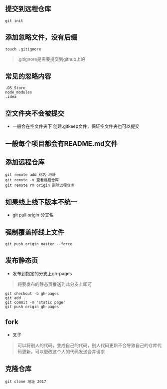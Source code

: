 ## 提交到远程仓库
```
git init
```
## 添加忽略文件，没有后缀
```
touch .gitignore
```
> .gitignore是需要提交到github上的

## 常见的忽略内容 
```
.DS_Store
node_modules
.idea
```

## 空文件夹不会被提交
- 一般会在空文件夹下 创建.gitkeep文件，保证空文件夹也可以提交


## 一般每个项目都会有README.md文件


## 添加远程仓库
```
git remote add 别名 地址
git remote -v 查看远程仓库
git remote rm origin 删除远程仓库
```

## 如果线上线下版本不统一
- git pull origin 分支名

## 强制覆盖掉线上文件
```
git push origin master --force
```

## 发布静态页
- 发布到指定的分支上gh-pages

>  将要发布的静态页推送到此分支上即可

```
git checkout -b gh-pages
git add .
git commit -m 'static page'
git push origin gh-pages
```

## fork
- 叉子

> 可以将别人的代码，变成自己的代码，别人代码更新不会导致自己的仓库代码更新，可以更改这个人的代码发送合并请求

## 克隆仓库
```
git clone 地址 2017
```

